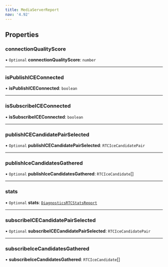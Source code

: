 ```yaml
---
title: MediaServerReport
nav: '4.92'
---
```


## Properties

### connectionQualityScore

• `Optional` **connectionQualityScore**: `number`

---

### isPublishICEConnected

• **isPublishICEConnected**: `boolean`

---

### isSubscribeICEConnected

• **isSubscribeICEConnected**: `boolean`

---

### publishICECandidatePairSelected

• `Optional` **publishICECandidatePairSelected**: `RTCIceCandidatePair`

---

### publishIceCandidatesGathered

• `Optional` **publishIceCandidatesGathered**: `RTCIceCandidate`[]

---

### stats

• `Optional` **stats**: [`DiagnosticsRTCStatsReport`](/api-reference/javascript/v2/interfaces/DiagnosticsRTCStatsReport)

---

### subscribeICECandidatePairSelected

• `Optional` **subscribeICECandidatePairSelected**: `RTCIceCandidatePair`

---

### subscribeIceCandidatesGathered

• **subscribeIceCandidatesGathered**: `RTCIceCandidate`[]
